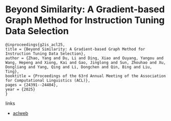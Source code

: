 # Beyond Similarity: A Gradient-based Graph Method for Instruction Tuning Data Selection

```
@inproceedings{g2is_acl25,
title = {Beyond Similarity: A Gradient-based Graph Method for Instruction Tuning Data Selection},
author = {Zhao, Yang and Du, Li and Ding, Xiao and Ouyang, Yangou and Wang, Hepeng and Xiong, Kai and Gao, Jinglong and Sun, Zhouhao and Xu, Dongliang and Yang, Qing and Li, Dongchen and Qin, Bing and Liu, Ting},
booktitle = {Proceedings of the 63rd Annual Meeting of the Association for Computational Linguistics (ACL)},
pages = {24391--24404},
year = {2025}
}
```

links
- [aclweb](https://aclanthology.org/2025.acl-long.1189/)
